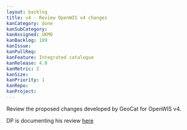 ```yaml
---
layout: backlog
title: v4 - Review OpenWIS v4 changes
kanCategory: done
kanSubCategory:
kanAssigned: UKMO
kanBacklog: 189
kanIssue:
kanPullReq:
kanFeature: Integrated catalogue
kanRelease: 4.0
kanMetric: 2
kanSize:
kanPriority: 1
kanRepo:
kanProject:
---
```

Review the proposed changes developed by GeoCat for OpenWIS v4.

DP is documenting his review [here](https://github.com/NMichas/openwis-draft-analysis/wiki/openWIS-v4-UI-changes)
